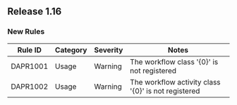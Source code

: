 ﻿## Release 1.16

### New Rules

Rule ID | Category | Severity | Notes
--------|----------|----------|--------------------
DAPR1001| Usage    | Warning    | The workflow class '{0}' is not registered
DAPR1002| Usage    | Warning    | The workflow activity class '{0}' is not registered